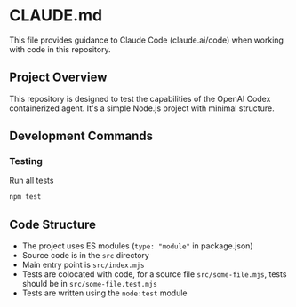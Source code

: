 # CLAUDE.md

This file provides guidance to Claude Code (claude.ai/code) when working with code in this repository.

## Project Overview

This repository is designed to test the capabilities of the OpenAI Codex containerized agent. It's a simple Node.js project with minimal structure.

## Development Commands

### Testing

Run all tests

```bash
npm test
```

## Code Structure

- The project uses ES modules (`type: "module"` in package.json)
- Source code is in the `src` directory
- Main entry point is `src/index.mjs`
- Tests are colocated with code, for a source file `src/some-file.mjs`, tests should be in `src/some-file.test.mjs`
- Tests are written using the `node:test` module
